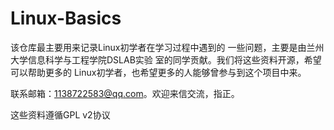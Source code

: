 # Linux-Basics

   该仓库最主要用来记录Linux初学者在学习过程中遇到的
一些问题，主要是由兰州大学信息科学与工程学院DSLAB实验
室的同学贡献。我们将这些资料开源，希望可以帮助更多的
Linux初学者，也希望更多的人能够曾参与到这个项目中来。

联系邮箱：1138722583@qq.com。欢迎来信交流，指正。

这些资料遵循GPL v2协议
